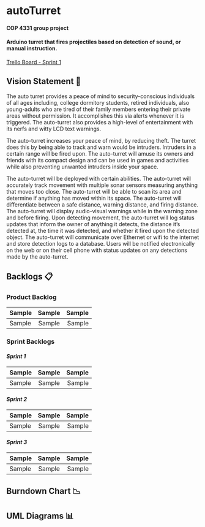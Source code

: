 # autoTurret
#### COP 4331 group project
#### Arduino turret that fires projectiles based on detection of sound, or manual instruction. 

[Trello Board - Sprint 1](https://trello.com/b/luyqSuYz/sprint-1)


## Vision Statement :eyes:

The auto turret provides a peace of mind to security-conscious individuals of all ages including, college dormitory students, retired individuals, also young-adults who are tired of their family members entering their private areas without permission. It accomplishes this via alerts whenever it is triggered. The auto-turret also provides a high-level of entertainment with its nerfs and witty LCD text warnings.

The auto-turret increases your peace of mind, by reducing theft. The turret does this by being able to track and warn would be intruders.  Intruders in a certain range will be fired upon. The auto-turret will amuse its owners and friends with its compact design and can be used in games and activities while also preventing unwanted intruders inside your space.

The auto-turret will be deployed with certain abilities. The auto-turret will accurately track movement with multiple sonar sensors measuring anything that moves too close. The auto-turret will be able to scan its area and determine if anything has moved within its space. The auto-turret will differentiate between a safe distance, warning distance, and firing distance. The auto-turret will display audio-visual warnings while in the warning zone and before firing. Upon detecting movement, the auto-turret will log status updates that inform the owner of anything it detects, the distance it’s detected at, the time it was detected, and whether it fired upon the detected object. The auto-turret will communicate over Ethernet or wifi to the internet and store detection logs to a database. Users will be notified electronically on the web or on their cell phone with status updates on any detections made by the auto-turret.

## Backlogs :clipboard:

### Product Backlog

| Sample        | Sample        | Sample|
| ------------- |:-------------:| -----:|
| Sample        | Sample        | Sample|


### Sprint Backlogs

#### *Sprint 1*

| Sample        | Sample        | Sample|
| ------------- |:-------------:| -----:|
| Sample        | Sample        | Sample|

#### *Sprint 2*

| Sample        | Sample        | Sample|
| ------------- |:-------------:| -----:|
| Sample        | Sample        | Sample|

#### *Sprint 3*

| Sample        | Sample        | Sample|
| ------------- |:-------------:| -----:|
| Sample        | Sample        | Sample|

## Burndown Chart :chart_with_downwards_trend:

## UML Diagrams :bar_chart:


